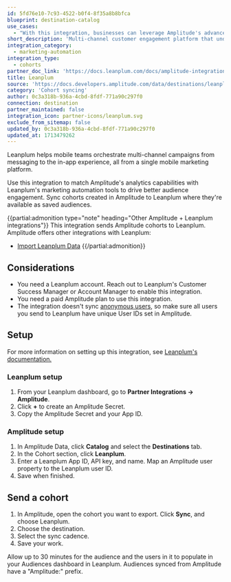 ```yaml
---
id: 5fd76e10-7c93-4522-b0f4-8f35a8b8bfca
blueprint: destination-catalog
use_cases:
  - "With this integration, businesses can leverage Amplitude's advanced analytics to identify and segment user groups based on behavior and attributes. These cohorts are seamlessly integrated into Leanplum's platform, enabling targeted messaging, personalized content delivery, and tailored user experiences. By combining Amplitude's analytics capabilities with Leanplum's marketing automation tools, businesses can drive better audience engagement and foster long-term relationships with customers."
short_description: 'Multi-channel customer engagement platform that understands and transforms customer data, behavior, and context to enable personalized campaigns that build customer loyalty and drive revenue.'
integration_category:
  - marketing-automation
integration_type:
  - cohorts
partner_doc_link: 'https://docs.leanplum.com/docs/amplitude-integration'
title: Leanplum
source: 'https://docs.developers.amplitude.com/data/destinations/leanplum'
category: 'Cohort syncing'
author: 0c3a318b-936a-4cbd-8fdf-771a90c297f0
connection: destination
partner_maintained: false
integration_icon: partner-icons/leanplum.svg
exclude_from_sitemap: false
updated_by: 0c3a318b-936a-4cbd-8fdf-771a90c297f0
updated_at: 1713479262
---
```

Leanplum helps mobile teams orchestrate multi-channel campaigns from messaging to the in-app experience, all from a single mobile marketing platform.

Use this integration to match Amplitude's analytics capabilities with Leanplum's marketing automation tools to drive better audience engagement. Sync cohorts created in Amplitude to Leanplum where they're available as saved audiences. 

{{partial:admonition type="note" heading="Other Amplitude + Leanplum integrations"}}
This integration sends Amplitude cohorts to Leanplum. Amplitude offers other integrations with Leanplum: 

- [Import Leanplum Data](/docs/data/sources/leanplum)
{{/partial:admonition}}

## Considerations

- You need a Leanplum account. Reach out to Leanplum's Customer Success Manager or Account Manager to enable this integration.
- You need a paid Amplitude plan to use this integration. 
- The integration doesn't sync [anonymous users](https://amplitude.zendesk.com/hc/en-us/articles/115003135607-Tracking-Unique-Users#anonymous-users), so make sure all users you send to Leanplum have unique User IDs set in Amplitude.

## Setup

For more information on setting up this integration, see [Leanplum's documentation.](https://docs.leanplum.com/docs/amplitude-integration)

### Leanplum setup 

1. From your Leanplum dashboard, go to **Partner Integrations → Amplitude**.
2. Click **+** to create an Amplitude Secret.
3. Copy the Amplitude Secret and your App ID.

### Amplitude setup

1. In Amplitude Data, click **Catalog** and select the **Destinations** tab.
2. In the Cohort section, click **Leanplum**.
3. Enter a Leanplum App ID, API key, and name. Map an Amplitude user property to the Leanplum user ID. 
4. Save when finished.

## Send a cohort

1. In Amplitude, open the cohort you want to export. Click **Sync**, and choose Leanplum.
2. Choose the destination.
3. Select the sync cadence.
4. Save your work.
   
Allow up to 30 minutes for the audience and the users in it to populate in your Audiences dashboard in Leanplum. Audiences synced from Amplitude have a "Amplitude:" prefix.